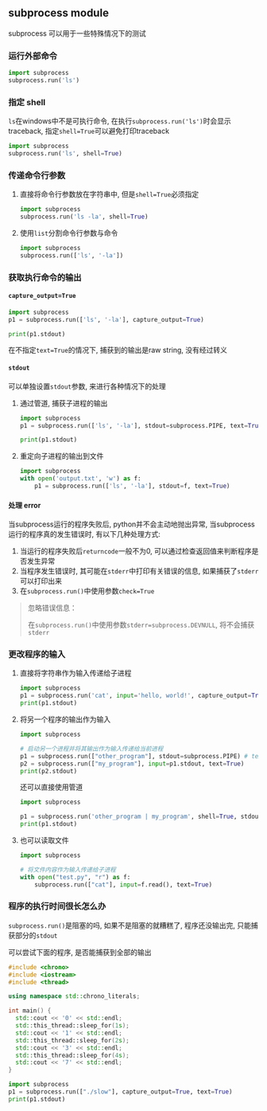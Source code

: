 ## subprocess module

subprocess 可以用于一些特殊情况下的测试

### 运行外部命令

```python
import subprocess
subprocess.run('ls')
```

### 指定 shell

`ls`在windows中不是可执行命令, 在执行`subprocess.run('ls')`时会显示traceback, 指定`shell=True`可以避免打印traceback

```python
import subprocess
subprocess.run('ls', shell=True)
```

### 传递命令行参数

1. 直接将命令行参数放在字符串中, 但是`shell=True`必须指定

    ``` python
    import subprocess
    subprocess.run('ls -la', shell=True)
    ```

2. 使用`list`分割命令行参数与命令

    ```python
    import subprocess
    subprocess.run(['ls', '-la'])
    ```

### 获取执行命令的输出

#### `capture_output=True`

``` python
import subprocess
p1 = subprocess.run(['ls', '-la'], capture_output=True)

print(p1.stdout)
```

在不指定`text=True`的情况下, 捕获到的输出是raw string, 没有经过转义

#### `stdout`

可以单独设置`stdout`参数, 来进行各种情况下的处理

1. 通过管道, 捕获子进程的输出

    ``` python
    import subprocess
    p1 = subprocess.run(['ls', '-la'], stdout=subprocess.PIPE, text=True)

    print(p1.stdout)
    ```

2. 重定向子进程的输出到文件

    ``` python
    import subprocess
    with open('output.txt', 'w') as f:
        p1 = subprocess.run(['ls', '-la'], stdout=f, text=True)
    ```

#### 处理 error

当subprocess运行的程序失败后, python并不会主动地抛出异常, 当subprocess运行的程序真的发生错误时, 有以下几种处理方式:

1. 当运行的程序失败后`returncode`一般不为0, 可以通过检查返回值来判断程序是否发生异常
2. 当程序发生错误时, 其可能在`stderr`中打印有关错误的信息, 如果捕获了`stderr`可以打印出来
3. 在`subprocess.run()`中使用参数`check=True`

> 忽略错误信息：
>     
> 在`subprocess.run()`中使用参数`stderr=subprocess.DEVNULL`, 将不会捕获`stderr`
> 

### 更改程序的输入

1. 直接将字符串作为输入传递给子进程

    ``` python
    import subprocess
    p1 = subprocess.run('cat', input='hello, world!', capture_output=True, text=True)
    print(p1.stdout)
    ```

2. 将另一个程序的输出作为输入

    ```python
    import subprocess

    # 启动另一个进程并将其输出作为输入传递给当前进程
    p1 = subprocess.run(["other_program"], stdout=subprocess.PIPE) # text=True 有用吗?
    p2 = subprocess.run(["my_program"], input=p1.stdout, text=True)
    print(p2.stdout)
    ```

    还可以直接使用管道

    ``` python
    import subprocess

    p1 = subprocess.run('other_program | my_program', shell=True, stdout=subprocess.PIPE, text=True)
    print(p1.stdout)
    ```

3. 也可以读取文件

    ``` python
    import subprocess

    # 将文件内容作为输入传递给子进程
    with open("test.py", "r") as f:
        subprocess.run(["cat"], input=f.read(), text=True)
    ```


### 程序的执行时间很长怎么办

`subprocess.run()`是阻塞的吗, 如果不是阻塞的就糟糕了, 程序还没输出完, 只能捕获部分的`stdout`

可以尝试下面的程序, 是否能捕获到全部的输出

``` cpp
#include <chrono>
#include <iostream>
#include <thread>

using namespace std::chrono_literals;

int main() {
  std::cout << '0' << std::endl;
  std::this_thread::sleep_for(1s);
  std::cout << '1' << std::endl;
  std::this_thread::sleep_for(2s);
  std::cout << '3' << std::endl;
  std::this_thread::sleep_for(4s);
  std::cout << '7' << std::endl;
}
```

``` python
import subprocess
p1 = subprocess.run(["./slow"], capture_output=True, text=True)
print(p1.stdout)
```